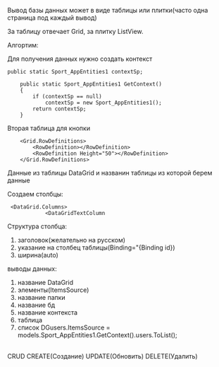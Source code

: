 Вывод базы данных может в виде таблицы или плитки(часто одна страница под каждый вывод)

За таблицу отвечает Grid, за плитку ListView.

Алгортим:

Для получения данных нужно создать контекст

    public static Sport_AppEntities1 contextSp;

        public static Sport_AppEntities1 GetContext()
        {
            if (contextSp == null)
                contextSp = new Sport_AppEntities1();
            return contextSp;
        }
  Вторая таблица для кнопки
  
        <Grid.RowDefinitions>
            <RowDefinition></RowDefinition>
            <RowDefinition Height="50"></RowDefinition>
        </Grid.RowDefinitions>

 Данные из таблицы DataGrid и названин таблицы из которой берем данные 

 Создаем столбцы:
 
     <DataGrid.Columns>
                <DataGridTextColumn

Структура столбца:
1. заголовок(желательно на русском)
2. указание на столбец таблицы(Binding="{Binding id})
3. ширина(auto)

выводы данных:
1. название DataGrid
2. элементы(ItemsSource)
3. название папки
4. название бд
5. название контекста
6. таблица
7. список
DGusers.ItemsSource = models.Sport_AppEntities1.GetContext().users.ToList();

<BR>CRUD
CREATE(Создание) UPDATE(Обновить) DELETE(Удалить) 
